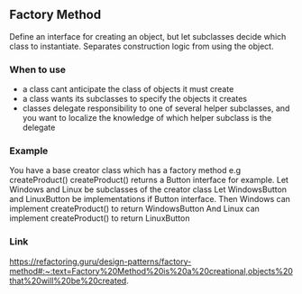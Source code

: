 ## Factory Method

Define an interface for creating an object, but let subclasses decide which class to instantiate. 
Separates construction logic from using the object. 


### When to use

* a class cant anticipate the class of objects it must create
* a class wants its subclasses to specify the objects it creates
* classes delegate responsibility to one of several helper subclasses, and you want to localize the knowledge of which helper subclass is the delegate 

### Example

You have a base creator class which has a factory method e.g createProduct()
createProduct() returns a Button interface for example. 
Let Windows and Linux be subclasses of the creator class
Let WindowsButton and LinuxButton be implementations if Button interface.
Then Windows can implement createProduct() to return WindowsButton
And Linux can implement createProduct() to return LinuxButton

### Link
https://refactoring.guru/design-patterns/factory-method#:~:text=Factory%20Method%20is%20a%20creational,objects%20that%20will%20be%20created.